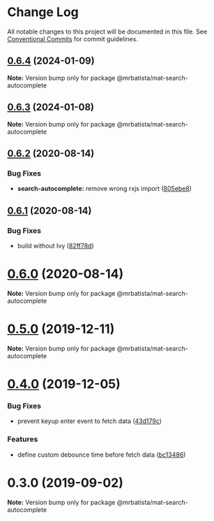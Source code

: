 # Change Log

All notable changes to this project will be documented in this file.
See [Conventional Commits](https://conventionalcommits.org) for commit guidelines.

## [0.6.4](https://github.com/mrbatista/ngx-material-components/compare/@mrbatista/mat-search-autocomplete@0.6.3...@mrbatista/mat-search-autocomplete@0.6.4) (2024-01-09)

**Note:** Version bump only for package @mrbatista/mat-search-autocomplete

## [0.6.3](https://github.com/mrbatista/ngx-material-components/compare/@mrbatista/mat-search-autocomplete@0.6.2...@mrbatista/mat-search-autocomplete@0.6.3) (2024-01-08)

**Note:** Version bump only for package @mrbatista/mat-search-autocomplete

## [0.6.2](https://github.com/mrbatista/ngx-material-components/compare/@mrbatista/mat-search-autocomplete@0.6.1...@mrbatista/mat-search-autocomplete@0.6.2) (2020-08-14)

### Bug Fixes

- **search-autocomplete:** remove wrong rxjs import ([805ebe8](https://github.com/mrbatista/ngx-material-components/commit/805ebe8324dbd6e6222acf3436ac561523480030))

## [0.6.1](https://github.com/mrbatista/ngx-material-components/compare/@mrbatista/mat-search-autocomplete@0.6.0...@mrbatista/mat-search-autocomplete@0.6.1) (2020-08-14)

### Bug Fixes

- build without Ivy ([82ff78d](https://github.com/mrbatista/ngx-material-components/commit/82ff78d062e9f770fe73a0b341a3c164629d53af))

# [0.6.0](https://github.com/mrbatista/ngx-material-components/compare/@mrbatista/mat-search-autocomplete@0.5.0...@mrbatista/mat-search-autocomplete@0.6.0) (2020-08-14)

**Note:** Version bump only for package @mrbatista/mat-search-autocomplete

# [0.5.0](https://github.com/mrbatista/ngx-material-components/compare/@mrbatista/mat-search-autocomplete@0.4.0...@mrbatista/mat-search-autocomplete@0.5.0) (2019-12-11)

**Note:** Version bump only for package @mrbatista/mat-search-autocomplete

# [0.4.0](https://github.com/mrbatista/ngx-material-components/compare/@mrbatista/mat-search-autocomplete@0.3.0...@mrbatista/mat-search-autocomplete@0.4.0) (2019-12-05)

### Bug Fixes

- prevent keyup enter event to fetch data ([43d179c](https://github.com/mrbatista/ngx-material-components/commit/43d179c))

### Features

- define custom debounce time before fetch data ([bc13486](https://github.com/mrbatista/ngx-material-components/commit/bc13486))

# 0.3.0 (2019-09-02)

**Note:** Version bump only for package @mrbatista/mat-search-autocomplete
